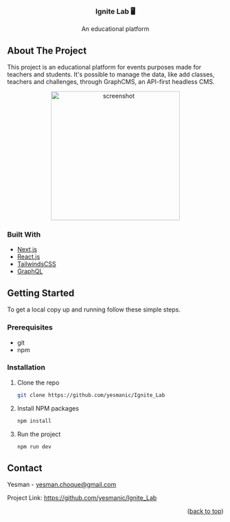 <div align="center">
  <h3 align="center">Ignite Lab 🖥️</h3>

  <p align="center">
    An educational platform
  </p>
</div>

<!-- ABOUT THE PROJECT -->
## About The Project

This project is an educational platform for events purposes made for teachers and students. It's possible to manage the data, like add classes, teachers and challenges, through GraphCMS, an API-first headless CMS.

<div align="center">
   <img src="https://user-images.githubusercontent.com/62268626/175387286-60c8405a-4521-4f31-a590-115688a56186.png" alt="screenshot" height="300">
</div>

### Built With

* [Next.js](https://nextjs.org)
* [React.js](https://reactjs.org)
* [TailwindsCSS](https://tailwindcss.com)
* [GraphQL](https://graphql.org)

## Getting Started

To get a local copy up and running follow these simple steps.

### Prerequisites

* git
* npm

### Installation

1. Clone the repo
   ```sh
   git clone https://github.com/yesmanic/Ignite_Lab
   ```
2. Install NPM packages
   ```sh
   npm install
   ```
3. Run the project
   ```sh
   npm run dev
   ```

## Contact

Yesman - yesman.choque@gmail.com

Project Link: https://github.com/yesmanic/Ignite_Lab

<p align="right">(<a href="#top">back to top</a>)</p>
